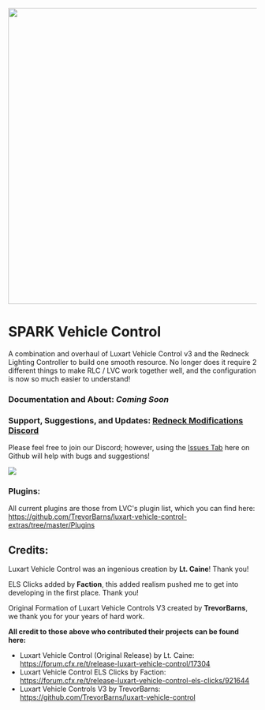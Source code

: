 <p align="center">
<img align="center" width="600" src="https://shadowdevs.com/img/SPARKLogo.png">
</p>

# SPARK Vehicle Control

A combination and overhaul of Luxart Vehicle Control v3 and the Redneck Lighting Controller to build one smooth resource. No longer does it require 2 different things to make RLC / LVC work together well, and the configuration is now so much easier to understand!

### Documentation and About: _Coming Soon_

### Support, Suggestions, and Updates: [Redneck Modifications Discord](https://discord.gg/redneckmods)

Please feel free to join our Discord; however, using the [Issues Tab](https://github.com/AgentBUB/spark/issues) here on Github will help with bugs and suggestions!

<a href="https://discord.gg/redneckmods"><img target="_blank" src="https://discordapp.com/api/guilds/444687526687408148/widget.png?style=banner3"></a>

### Plugins:

All current plugins are those from LVC's plugin list, which you can find here: https://github.com/TrevorBarns/luxart-vehicle-control-extras/tree/master/Plugins

## Credits:

Luxart Vehicle Control was an ingenious creation by **Lt. Caine**! Thank you!

ELS Clicks added by **Faction**, this added realism pushed me to get into developing in the first place. Thank you!

Original Formation of Luxart Vehicle Controls V3 created by **TrevorBarns**, we thank you for your years of hard work.

**All credit to those above who contributed their projects can be found here:**

- Luxart Vehicle Control (Original Release) by Lt. Caine: https://forum.cfx.re/t/release-luxart-vehicle-control/17304
- Luxart Vehicle Control ELS Clicks by Faction: https://forum.cfx.re/t/release-luxart-vehicle-control-els-clicks/921644
- Luxart Vehicle Controls V3 by TrevorBarns: https://github.com/TrevorBarns/luxart-vehicle-control

